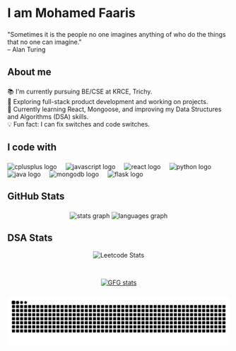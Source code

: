 <h1 align="left">I am Mohamed Faaris</h1>

###

<p align="left">
  "Sometimes it is the people no one imagines anything of who do the things that no one can imagine."  
  <br>– Alan Turing
</p>

###

<h2 align="left">About me</h2>

###

<p align="left">
  📚 I'm currently pursuing BE/CSE at KRCE, Trichy.  <br>
  🎯 Exploring full-stack product development and working on projects.<br>
  🌱 Currently learning React, Mongoose, and improving my Data Structures and Algorithms (DSA) skills.  <br>
  💡 Fun fact: I can fix switches and code switches.  <br>
</p>

###

<h2 align="left">I code with</h2>

###

<div align="left">
  <img src="https://cdn.jsdelivr.net/gh/devicons/devicon/icons/cplusplus/cplusplus-original.svg" height="40" alt="cplusplus logo"  />
  <img width="12" />
  <img src="https://cdn.jsdelivr.net/gh/devicons/devicon/icons/javascript/javascript-original.svg" height="40" alt="javascript logo"  />
  <img width="12" />
  <img src="https://cdn.jsdelivr.net/gh/devicons/devicon/icons/react/react-original.svg" height="40" alt="react logo"  />
  <img width="12" />
  <img src="https://cdn.jsdelivr.net/gh/devicons/devicon/icons/python/python-original.svg" height="40" alt="python logo"  />
  <img width="12" />
  <img src="https://cdn.jsdelivr.net/gh/devicons/devicon/icons/java/java-original.svg" height="40" alt="java logo"  />
  <img width="12" />
  <img src="https://cdn.jsdelivr.net/gh/devicons/devicon/icons/mongodb/mongodb-original.svg" height="40" alt="mongodb logo" />
  <img width="12" />
  <img src="https://cdn.jsdelivr.net/gh/devicons/devicon/icons/flask/flask-original.svg" height="40" alt="flask logo" />
</div>

###

<h2 align="left">GitHub Stats</h2>

###

<div align="center">
  <img src="https://github-readme-stats.vercel.app/api?username=Mohamed-faaris&hide_title=false&hide_rank=false&show_icons=true&include_all_commits=true&count_private=true&disable_animations=false&theme=dracula&locale=en&hide_border=false&order=1" height="150" alt="stats graph"  />
  <img src="https://github-readme-stats.vercel.app/api/top-langs?username=Mohamed-faaris&locale=en&hide_title=false&layout=compact&card_width=320&langs_count=5&theme=dracula&hide_border=false&order=2" height="150" alt="languages graph"  />
</div>

###

<h2 align="left">DSA Stats</h2>


<div align="center">
  <!-- LeetCode Stats -->
  <img src="https://leetcard.jacoblin.cool/mohammedfaaris2005?theme=nord" alt="Leetcode Stats" />
  
  <br> <!-- Line break for spacing -->

  <!-- GeeksforGeeks Stats -->
  <a href="https://www.geeksforgeeks.org/user/mohammedfav2xu/">
    <img src="https://gfgstatscard.vercel.app/mohammedfav2xu" alt="GFG stats" />
  </a>
</div>


###

<img src="https://raw.githubusercontent.com/Mohamed-faaris/Mohamed-faaris/output/snake.svg" alt="Snake animation" />

###
